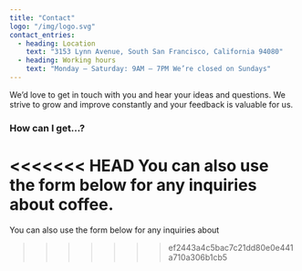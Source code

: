 ```yaml
---
title: "Contact"
logo: "/img/logo.svg"
contact_entries:
  - heading: Location
    text: "3153 Lynn Avenue, South San Francisco, California 94080"
  - heading: Working hours
    text: "Monday – Saturday: 9AM – 7PM We’re closed on Sundays"
---
```


We’d love to get in touch with you and hear your ideas and
questions. We strive to grow and improve constantly and your feedback
is valuable for us.

<h3 class="f4 b lh-title mb2">How can I get…?</h3>

<<<<<<< HEAD
You can also use the form below for any inquiries about coffee.
=======
You can also use the form below for any inquiries about 
>>>>>>> ef2443a4c5bac7c21dd80e0e441a710a306b1cb5
